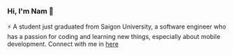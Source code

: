 ### Hi, I'm Nam 👋
⚡ A student just graduated from Saigon University, a software engineer who has a passion for coding and learning new things, especially about mobile development. 
Connect with me in [here](https://www.linkedin.com/in/namlaem0810/)
<!--
**namlaem10/namlaem10** is a ✨ _special_ ✨ repository because its `README.md` (this file) appears on your GitHub profile.

Here are some ideas to get you started:

- 🔭 I’m currently working on ...
- 🌱 I’m currently learning ...
- 👯 I’m looking to collaborate on ...
- 🤔 I’m looking for help with ...
- 💬 Ask me about ...
- 📫 How to reach me: ...
- 😄 Pronouns: ...
- ⚡ Fun fact: ...
-->
